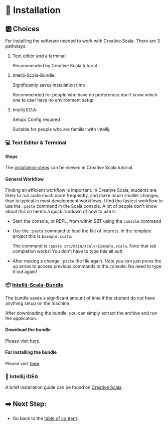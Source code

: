 # :hammer: Installation


## :ab: Choices
For Installing the software needed to work with Creative Scala. There are 3 pathways:

1. Text editor and a terminal:
   
   Recommended by Creative Scala tutorial


2. Intellij-Scala-Bundle:

   Significantly saves installation time
   
   Recommended for people who have no preference/ don't know which one to use/ have no environment setup

   
3. Intellij IDEA:
   
   Setup/ Config required
   
   Suitable for people who are familiar with Intellij.


### :computer: Text Editor & Terminal

#### Steps
   The [installation steps](http://www.creativescala.org/creative-scala.html#installing-terminal-software-and-a-text-editors) can be viewed in Creative Scala tutorial.

#### General Workflow

   Finding an efficient workflow is important. In Creative Scala, students are likely to run code much more frequently, and make much smaller changes, than is typical in most development workflows. I find the fastest workflow to use the `:paste` command in the Scala console. A lot of people don't know about this so here's a quick rundown of how to use it:

- Start the console, or REPL, from within SBT using the `console` command
- Use the `:paste` command to load the file of interest. In the template project this is `Example.scala`. 

   The command is `:paste src/main/scala/Example.scala`. Note that tab completion works! You don't have to type this all out!

- After making a change `:paste` the file again. Note you can just press the up arrow to access previous commands in the console. No need to type it out again!


### :package: [Intellij-Scala-Bundle](https://github.com/JetBrains/intellij-scala-bundle)
   The bundle saves a significant amount of time if the student do not have anything setup on the machine.

   After downloading the bundle, you can simply extract the archive and run the application.


#### Download the bundle
   Please visit [here](https://github.com/JetBrains/intellij-scala-bundle#download).


#### For installing the bundle
   Please visit [here](https://github.com/JetBrains/intellij-scala-bundle#install-the-bundle)


### :ferris_wheel: Intellij IDEA
   A brief installation guide can be found on [Creative Scala](http://www.creativescala.org/creative-scala.html#intellij).



## :arrow_right: Next Step:
- Go back to the [table of content](../README.md).
